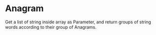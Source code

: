 # Anagram
Get a list of string inside array as Parameter, and return groups of string words according to their group of Anagrams.
